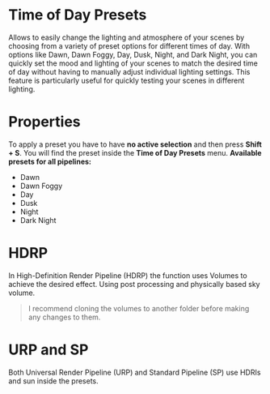 ﻿# Time of Day Presets

Allows to easily change the lighting and atmosphere of your scenes by choosing from a variety of preset options for different times of day. With options like Dawn, Dawn Foggy, Day, Dusk, Night, and Dark Night, you can quickly set the mood and lighting of your scenes to match the desired time of day without having to manually adjust individual lighting settings. This feature is particularly useful for quickly testing your scenes in different lighting. 
# Properties
To apply a preset you have to have **no active selection** and then press **Shift + S**. You will find the preset inside the **Time of Day Presets** menu. 
**Available presets for all pipelines:**

- Dawn
- Dawn Foggy
- Day
- Dusk
- Night
- Dark Night


# HDRP
In High-Definition Render Pipeline (HDRP)  the function uses Volumes to achieve the desired effect. Using post processing and physically based sky volume.
> I recommend cloning the volumes to another folder before making any changes to them.

# URP and SP
Both Universal Render Pipeline (URP) and Standard Pipeline (SP) use HDRIs and sun inside the presets.
